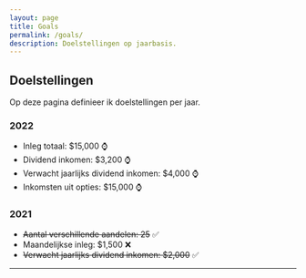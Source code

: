 ```yaml
---
layout: page
title: Goals
permalink: /goals/
description: Doelstellingen op jaarbasis.
---
```


<div class="row">
  <div class="col-md-12">
    <h2 class="double-u">Doelstellingen</h2>
    <p>
		Op deze pagina definieer ik doelstellingen per jaar.
    </p>
	<h3>2022</h3>
    <p>
		<ul class="blog-list">
			<li>Inleg totaal: $15,000 ⌚</li>
			<li>Dividend inkomen: $3,200 ⌚</li>
			<li>Verwacht jaarlijks dividend inkomen: $4,000 ⌚</li>
			<li>Inkomsten uit opties: $15,000 ⌚</li>
		</ul>
    </p>
	<h3>2021</h3>
    <p>
		<ul class="blog-list">
			<li><s>Aantal verschillende aandelen: 25</s> ✅</li>
			<li>Maandelijkse inleg: $1,500 ❌</li>
			<li><s>Verwacht jaarlijks dividend inkomen: $2,000</s> ✅</li>
		</ul>
    </p>
  </div>
</div>

---

<!--
⌚✅❌
-->
